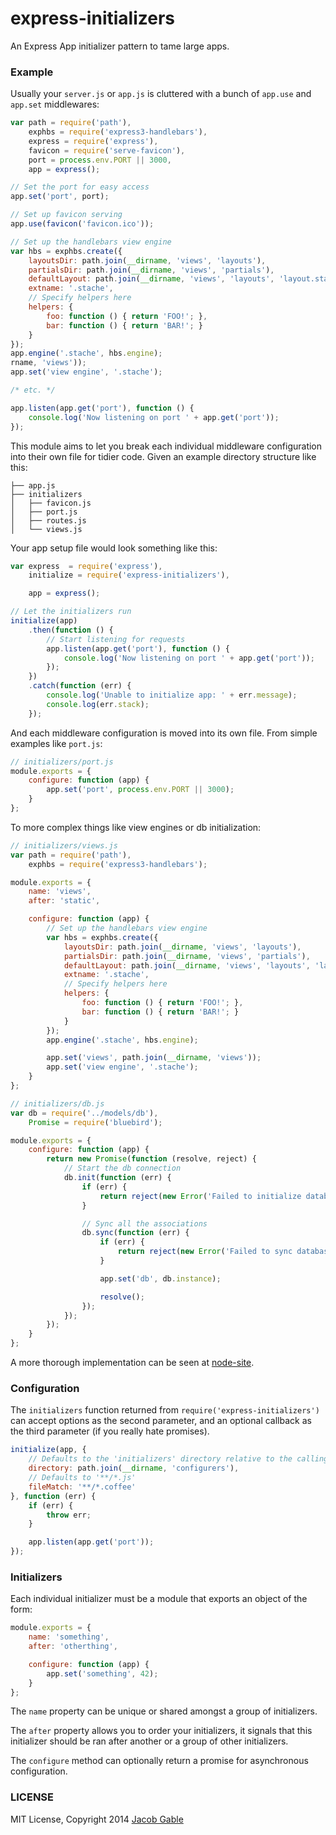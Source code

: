 express-initializers
====================

An Express App initializer pattern to tame large apps.

### Example

Usually your `server.js` or `app.js` is cluttered with a bunch of `app.use` and `app.set` middlewares:

```js
var path = require('path'),
    exphbs = require('express3-handlebars'),
    express = require('express'),
    favicon = require('serve-favicon'),
    port = process.env.PORT || 3000,
    app = express();

// Set the port for easy access
app.set('port', port);

// Set up favicon serving
app.use(favicon('favicon.ico'));

// Set up the handlebars view engine
var hbs = exphbs.create({
    layoutsDir: path.join(__dirname, 'views', 'layouts'),
    partialsDir: path.join(__dirname, 'views', 'partials'),
    defaultLayout: path.join(__dirname, 'views', 'layouts', 'layout.stache'),
    extname: '.stache',
    // Specify helpers here
    helpers: {
        foo: function () { return 'FOO!'; },
        bar: function () { return 'BAR!'; }
    }
});
app.engine('.stache', hbs.engine);
rname, 'views'));
app.set('view engine', '.stache');

/* etc. */

app.listen(app.get('port'), function () {
    console.log('Now listening on port ' + app.get('port')); 
});
```

This module aims to let you break each individual middleware configuration into their own file for tidier code.  Given an example directory structure like this:

```shell
├── app.js
├── initializers
│   ├── favicon.js
│   ├── port.js
│   ├── routes.js
│   └── views.js
```

Your app setup file would look something like this:

```js
var express  = require('express'),
    initialize = require('express-initializers'),

    app = express();

// Let the initializers run
initialize(app)
    .then(function () {
        // Start listening for requests
        app.listen(app.get('port'), function () {
            console.log('Now listening on port ' + app.get('port'));
        });
    })
    .catch(function (err) {
        console.log('Unable to initialize app: ' + err.message);
        console.log(err.stack);
    });
```

And each middleware configuration is moved into its own file.  From simple examples like `port.js`:

```js
// initializers/port.js
module.exports = {
    configure: function (app) {
        app.set('port', process.env.PORT || 3000);
    }
};
```

To more complex things like view engines or db initialization:

```js
// initializers/views.js
var path = require('path'),
    exphbs = require('express3-handlebars');

module.exports = {
    name: 'views',
    after: 'static',

    configure: function (app) {
        // Set up the handlebars view engine
        var hbs = exphbs.create({
            layoutsDir: path.join(__dirname, 'views', 'layouts'),
            partialsDir: path.join(__dirname, 'views', 'partials'),
            defaultLayout: path.join(__dirname, 'views', 'layouts', 'layout.stache'),
            extname: '.stache',
            // Specify helpers here
            helpers: {
                foo: function () { return 'FOO!'; },
                bar: function () { return 'BAR!'; }
            }
        });
        app.engine('.stache', hbs.engine);

        app.set('views', path.join(__dirname, 'views'));
        app.set('view engine', '.stache');
    }
};
```

```js
// initializers/db.js
var db = require('../models/db'),
    Promise = require('bluebird');

module.exports = {
    configure: function (app) {
        return new Promise(function (resolve, reject) {
            // Start the db connection
            db.init(function (err) {
                if (err) {
                    return reject(new Error('Failed to initialize database: ' + err.message));
                }

                // Sync all the associations
                db.sync(function (err) {
                    if (err) {
                        return reject(new Error('Failed to sync database: ' + err.message));
                    }

                    app.set('db', db.instance);

                    resolve();
                });
            });
        });
    }
};
```

A more thorough implementation can be seen at [node-site](https://github.com/jgable/node-site).

### Configuration

The `initializers` function returned from `require('express-initializers')` can accept options as the second parameter, and an optional callback as the third parameter (if you really hate promises).

```js
initialize(app, {
    // Defaults to the 'initializers' directory relative to the calling file
    directory: path.join(__dirname, 'configurers'),
    // Defaults to '**/*.js'
    fileMatch: '**/*.coffee'
}, function (err) {
    if (err) {
        throw err;
    }

    app.listen(app.get('port'));
});
```

### Initializers

Each individual initializer must be a module that exports an object of the form:

```js
module.exports = {
    name: 'something',
    after: 'otherthing',

    configure: function (app) {
        app.set('something', 42);
    } 
};
```

The `name` property can be unique or shared amongst a group of initializers.

The `after` property allows you to order your initializers, it signals that this initializer should be ran after another or a group of other initializers.

The `configure` method can optionally return a promise for asynchronous configuration.

### LICENSE

MIT License, Copyright 2014 [Jacob Gable](https://jacobgable.com)
